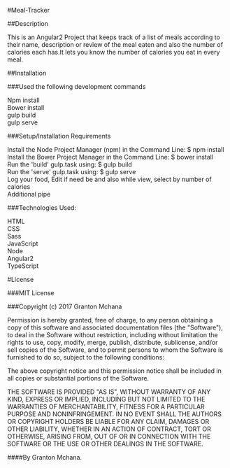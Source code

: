 #Meal-Tracker

##Description

This is an Angular2 Project that keeps track of a list of meals according to their name, description or review of the meal eaten and also the number of calories each has.It lets you know the number of calories you eat in every meal.

##Installation

###Used the following development commands

Npm install<br>
Bower install<br>
gulp build<br>
gulp serve

###Setup/Installation Requirements

Install the Node Project Manager (npm) in the Command Line: $ npm install<br>
Install the Bower Project Manager in the Command Line: $ bower install<br>
Run the 'build' gulp.task using: $ gulp build<br>
Run the 'serve' gulp.task using: $ gulp serve<br>
Log your food, Edit if need be and also while view, select by number of calories<br>
Additional pipe

###Technologies Used:

HTML<br>
CSS<br>
Sass<br>
JavaScript<br>
Node<br>
Angular2<br>
TypeScript

#License

###MIT License

###Copyright (c) 2017 Granton Mchana

Permission is hereby granted, free of charge, to any person obtaining a copy of this software and associated documentation files (the "Software"), to deal in the Software without restriction, including without limitation the rights to use, copy, modify, merge, publish, distribute, sublicense, and/or sell copies of the Software, and to permit persons to whom the Software is furnished to do so, subject to the following conditions:

The above copyright notice and this permission notice shall be included in all copies or substantial portions of the Software.

THE SOFTWARE IS PROVIDED "AS IS", WITHOUT WARRANTY OF ANY KIND, EXPRESS OR IMPLIED, INCLUDING BUT NOT LIMITED TO THE WARRANTIES OF MERCHANTABILITY, FITNESS FOR A PARTICULAR PURPOSE AND NONINFRINGEMENT. IN NO EVENT SHALL THE AUTHORS OR COPYRIGHT HOLDERS BE LIABLE FOR ANY CLAIM, DAMAGES OR OTHER LIABILITY, WHETHER IN AN ACTION OF CONTRACT, TORT OR OTHERWISE, ARISING FROM, OUT OF OR IN CONNECTION WITH THE SOFTWARE OR THE USE OR OTHER DEALINGS IN THE SOFTWARE.

####By Granton Mchana.
